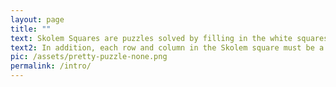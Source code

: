 ```yaml
---
layout: page
title: ""
text: Skolem Squares are puzzles solved by filling in the white squares with numbers 1, 2, ...n where n is the largest allowed number. Each row and column can have at most two of any number.
text2: In addition, each row and column in the Skolem square must be a Skolem sequence, more on that below!
pic: /assets/pretty-puzzle-none.png
permalink: /intro/
---
```

